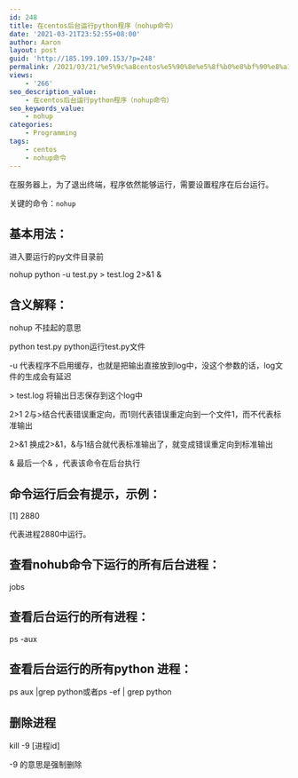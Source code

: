 ```yaml
---
id: 248
title: 在centos后台运行python程序（nohup命令）
date: '2021-03-21T23:52:55+08:00'
author: Aaron
layout: post
guid: 'http://185.199.109.153/?p=248'
permalink: /2021/03/21/%e5%9c%a8centos%e5%90%8e%e5%8f%b0%e8%bf%90%e8%a1%8cpython%e7%a8%8b%e5%ba%8f%ef%bc%88nohup%e5%91%bd%e4%bb%a4%ef%bc%89/
views:
    - '266'
seo_description_value:
    - 在centos后台运行python程序（nohup命令）
seo_keywords_value:
    - nohup
categories:
    - Programming
tags:
    - centos
    - nohup命令
---
```


在服务器上，为了退出终端，程序依然能够运行，需要设置程序在后台运行。

关键的命令：`nohup`

## 基本用法：

进入要运行的py文件目录前

nohup python -u test.py &gt; test.log 2&gt;&amp;1 &amp;

## 含义解释：

nohup 不挂起的意思

python test.py python运行test.py文件

-u 代表程序不启用缓存，也就是把输出直接放到log中，没这个参数的话，log文件的生成会有延迟

&gt; test.log 将输出日志保存到这个log中

2&gt;1 2与&gt;结合代表错误重定向，而1则代表错误重定向到一个文件1，而不代表标准输出

2&gt;&amp;1 换成2&gt;&amp;1，&amp;与1结合就代表标准输出了，就变成错误重定向到标准输出

&amp; 最后一个&amp; ，代表该命令在后台执行

## 命令运行后会有提示，示例：

\[1\] 2880

代表进程2880中运行。

## 查看nohub命令下运行的所有后台进程：

jobs

## 查看后台运行的所有进程：

ps -aux

## 查看后台运行的所有python 进程：

ps aux |grep python或者ps -ef | grep python

## 删除进程

kill -9 \[进程id\]

-9 的意思是强制删除